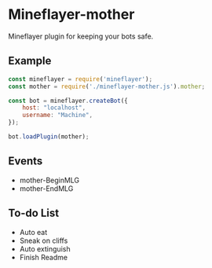# Mineflayer-mother
Mineflayer plugin for keeping your bots safe.

## Example
```js
const mineflayer = require('mineflayer');
const mother = require('./mineflayer-mother.js').mother;

const bot = mineflayer.createBot({
	host: "localhost",
	username: "Machine",
});

bot.loadPlugin(mother);
```

## Events
* mother-BeginMLG
* mother-EndMLG

## To-do List
- Auto eat
- Sneak on cliffs
- Auto extinguish
- Finish Readme
